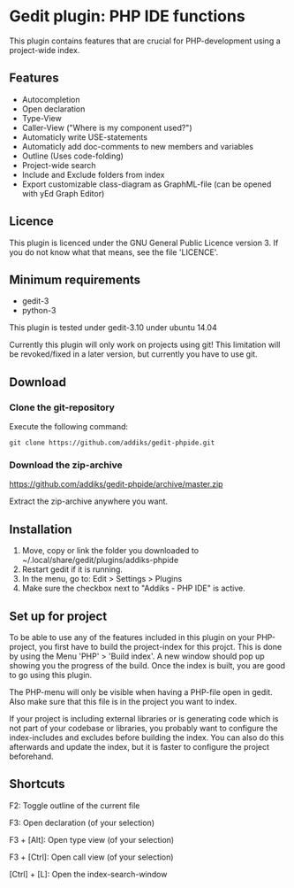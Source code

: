 Gedit plugin: PHP IDE functions
===================================

This plugin contains features that are crucial for PHP-development using a project-wide index.

## Features

 * Autocompletion
 * Open declaration
 * Type-View
 * Caller-View ("Where is my component used?")
 * Automaticly write USE-statements
 * Automaticly add doc-comments to new members and variables
 * Outline (Uses code-folding)
 * Project-wide search
 * Include and Exclude folders from index
 * Export customizable class-diagram as GraphML-file (can be opened with yEd Graph Editor)

## Licence

This plugin is licenced under the GNU General Public Licence version 3.
If you do not know what that means, see the file 'LICENCE'.

## Minimum requirements

 * gedit-3
 * python-3

 This plugin is tested under gedit-3.10 under ubuntu 14.04

 Currently this plugin will only work on projects using git!
 This limitation will be revoked/fixed in a later version,
 but currently you have to use git.

## Download

### Clone the git-repository

Execute the following command:

```
git clone https://github.com/addiks/gedit-phpide.git
```

### Download the zip-archive

https://github.com/addiks/gedit-phpide/archive/master.zip

Extract the zip-archive anywhere you want.

## Installation

1. Move, copy or link the folder you downloaded to ~/.local/share/gedit/plugins/addiks-phpide
2. Restart gedit if it is running.
3. In the menu, go to: Edit > Settings > Plugins
4. Make sure the checkbox next to "Addiks - PHP IDE" is active.

## Set up for project

To be able to use any of the features included in this plugin on your PHP-project,
you first have to build the project-index for this projct. This is done by using the Menu 'PHP' > 'Build index'.
A new window should pop up showing you the progress of the build. Once the index is built,
you are good to go using this plugin.

The PHP-menu will only be visible when having a PHP-file open in gedit.
Also make sure that this file is in the project you want to index.

If your project is including external libraries or is generating code which is not part of your codebase or libraries,
you probably want to configure the index-includes and excludes before building the index.
You can also do this afterwards and update the index, but it is faster to configure the project beforehand.

## Shortcuts

F2: Toggle outline of the current file

F3: Open declaration (of your selection)

F3 + [Alt]: Open type view (of your selection)

F3 + [Ctrl]: Open call view (of your selection)

[Ctrl] + [L]: Open the index-search-window

